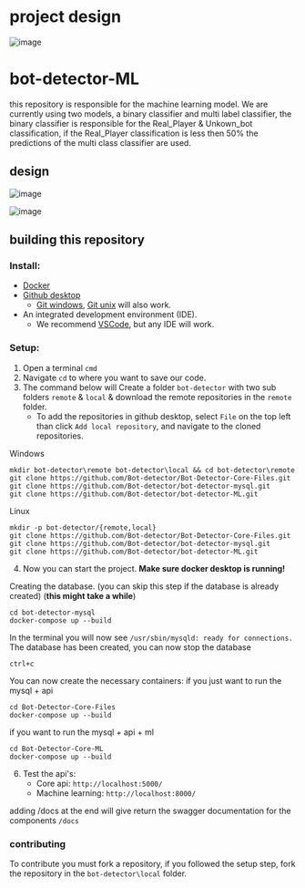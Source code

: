 # project design
<!-- https://drive.google.com/file/d/16IO84vE3rJWRclbZAnOIEdKAmx5xAi3I/view?usp=sharing -->
![image](https://user-images.githubusercontent.com/40169115/153727141-0e39c6fe-1fdb-42f4-8019-2552bd127751.png)

# bot-detector-ML
this repository is responsible for the machine learning model.
We are currently using two models, a binary classifier and multi label classifier, the binary classifier is responsible for the Real_Player & Unkown_bot classification, if the Real_Player classification is less then 50% the predictions of the multi class classifier are used.

## design

![image](https://media.discordapp.net/attachments/818520902987415602/941709005200437308/unknown.png?width=739&height=676)

![image](https://media.discordapp.net/attachments/818520902987415602/941666319626031124/unknown.png)

## building this repository

### Install:
* [Docker](https://docs.docker.com/get-docker/)
*  [Github desktop](https://desktop.github.com/)
    * [Git windows](https://gitforwindows.org),  [Git unix](https://git-scm.com/download/linux) will also work.
* An integrated development environment (IDE).
    * We recommend [VSCode](https://code.visualstudio.com), but any IDE will work.

### Setup:
1. Open a terminal `cmd`
2. Navigate `cd` to where you want to save our code.
3. The command below will Create a folder `bot-detector` with two sub folders `remote` & `local` & download the remote repositories in the `remote` folder.
    * To add the repositories in github desktop, select `File` on the top left than click `Add local repository`, and navigate to the cloned repositories.

Windows
```
mkdir bot-detector\remote bot-detector\local && cd bot-detector\remote
git clone https://github.com/Bot-detector/Bot-Detector-Core-Files.git
git clone https://github.com/Bot-detector/bot-detector-mysql.git
git clone https://github.com/Bot-detector/bot-detector-ML.git
```
Linux
```
mkdir -p bot-detector/{remote,local}
git clone https://github.com/Bot-detector/Bot-Detector-Core-Files.git
git clone https://github.com/Bot-detector/bot-detector-mysql.git
git clone https://github.com/Bot-detector/bot-detector-ML.git
```
4. Now you can start the project. **Make sure docker desktop is running!**

Creating the database. (you can skip this step if the database is already created) (**this might take a while**)
```
cd bot-detector-mysql
docker-compose up --build
```
In the terminal you will now see `/usr/sbin/mysqld: ready for connections.`
The database has been created, you can now stop the database
```
ctrl+c
```
You can now create the necessary containers:
if you just want to run the mysql + api
```
cd Bot-Detector-Core-Files
docker-compose up --build
```
if you want to run the mysql + api + ml
```
cd Bot-Detector-Core-ML
docker-compose up --build
```

6. Test the api's: 
    * Core api: ```http://localhost:5000/```
    * Machine learning: ```http://localhost:8000/```

adding /docs at the end will give return the swagger documentation for the components `/docs`

### contributing
To contribute you must fork a repository, if you followed the setup step, fork the repository in the `bot-detector\local` folder.

